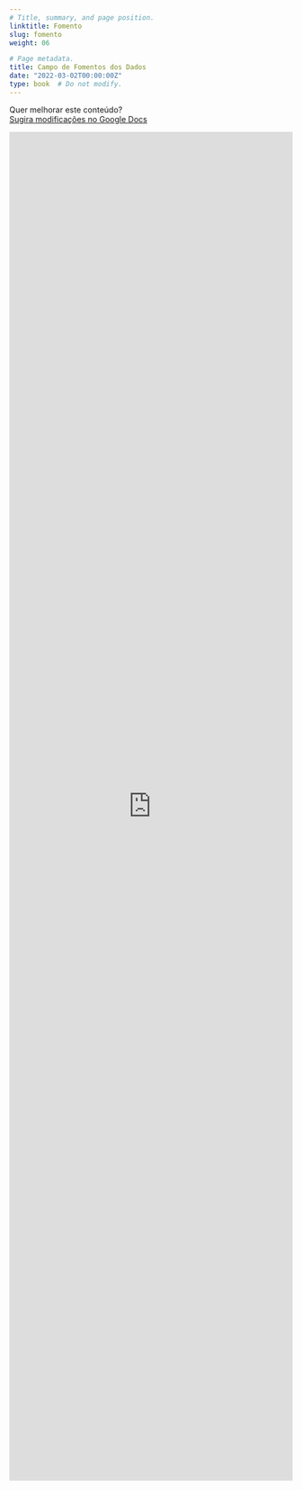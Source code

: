 ```yaml
---
# Title, summary, and page position.
linktitle: Fomento
slug: fomento
weight: 06

# Page metadata.
title: Campo de Fomentos dos Dados
date: "2022-03-02T00:00:00Z"
type: book  # Do not modify.
---
```


Quer melhorar este conteúdo?<br>
[<i class="fa fa-edit" aria-hidden="true"></i> Sugira modificações no Google Docs][edit]

[edit]: https://docs.google.com/document/d/1eD7tX89FJHBy_Y8q_YoMM_7ZcD_DDhqCp3yuUIipWKk/edit?usp=sharing

<iframe frameborder="0" style="width: 100%; height: 2400px" src="https://docs.google.com/document/d/e/2PACX-1vTjTMvkyVqcITHSOB4usy92VDDF57kceGaPYLYR0N0D91IoR9o_tvlqhLihZMrtiNuoTRxznXtspvma/pub?embedded=true"></iframe>

